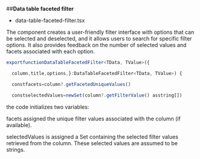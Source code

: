 ##**Data table faceted filter**

- data-table-faceted-filter.tsx

The component creates a user-friendly filter interface with options that can be selected and deselected, and it allows users to search for specific filter options. It also provides feedback on the number of selected values and facets associated with each option.
```typescript
exportfunctionDataTableFacetedFilter<TData, TValue>({

  column,title,options,}:DataTableFacetedFilter<TData, TValue>) {

  constfacets=column?.getFacetedUniqueValues()

  constselectedValues=newSet(column?.getFilterValue() asstring[])
```
the code initializes two variables:

facets assigned the unique filter values associated with the column (if available).

selectedValues is assigned a Set containing the selected filter values retrieved from the column. These selected values are assumed to be strings.